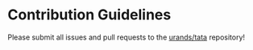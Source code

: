# Contribution Guidelines

Please submit all issues and pull requests to the [urands/tata](https://github.com/urands/tata) repository!
